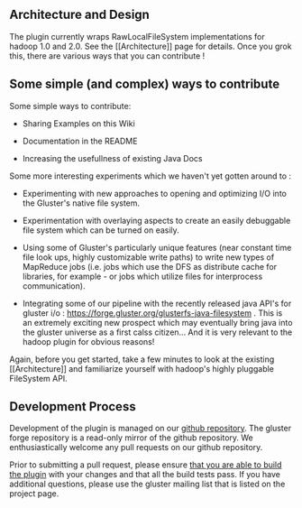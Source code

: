 ## Architecture and Design ##

The plugin currently wraps RawLocalFileSystem implementations for hadoop 1.0 and 2.0.  See the [[Architecture]] page for details.  Once you grok this, there are various ways that you can contribute !

## Some simple (and complex) ways to contribute ## 

Some simple ways to contribute: 

- Sharing Examples on this Wiki

- Documentation in the README

- Increasing the usefullness of existing Java Docs

Some more interesting experiments which we haven't yet gotten around to :

- Experimenting with new approaches to opening and optimizing I/O into the Gluster's native file system.

- Experimentation with overlaying aspects to create an easily debuggable file system which can be turned on easily. 

- Using some of Gluster's particularly unique features (near constant time file look ups, highly customizable write paths) to write new types of MapReduce jobs (i.e. jobs which use the DFS as distribute cache for libraries, for example - or jobs which utilize files for interprocess communication).

- Integrating some of our pipeline with the recently released java API's for gluster i/o : https://forge.gluster.org/glusterfs-java-filesystem .  This is an extremely exciting new prospect which may eventually bring java into the gluster universe as a first calss citizen... And it is very relevant to the hadoop plugin for obvious reasons!

Again, before you get started, take a few minutes to look at the existing [[Architecture]] and familiarize yourself with hadoop's highly pluggable FileSystem API. 

## Development Process ##

Development of the plugin is managed on our [github repository](https://github.com/gluster/hadoop-glusterfs). The gluster forge repository is a read-only mirror of the github repository. We enthusiastically welcome any pull requests on our github repository. 

Prior to submitting a pull request, please ensure [that you are able to build the plugin](https://forge.gluster.org/hadoop/pages/HowToBuild) with your changes and that all the build tests pass. If you have additional questions, please use the gluster mailing list that is listed on the project page.
